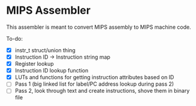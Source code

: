# MIPS Assembler

This assembler is meant to convert MIPS assembly to MIPS machine code.

To-do:
- [x] instr_t struct/union thing
- [x] Instruction ID -> Instruction string map
- [x] Register lookup
- [x] Instruction ID lookup function
- [x] LUTs and functions for getting instruction attributes based on ID
- [ ] Pass 1 (big linked list for label/PC address lookup during pass 2)
- [ ] Pass 2, look through text and create instructions, shove them in binary file